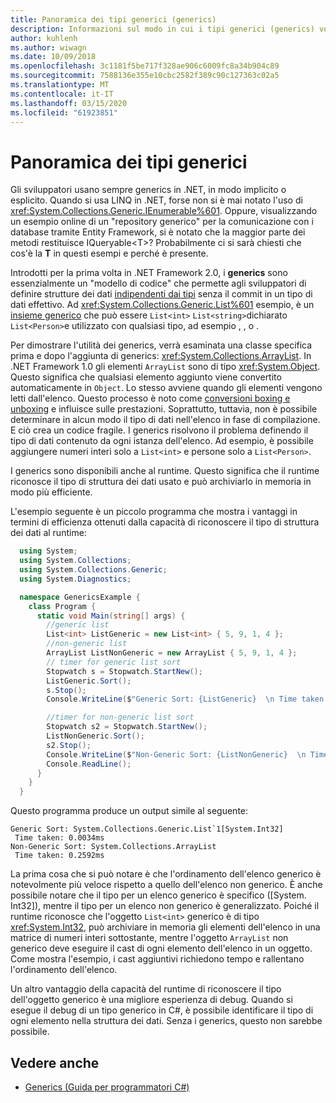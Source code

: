```yaml
---
title: Panoramica dei tipi generici (generics)
description: Informazioni sul modo in cui i tipi generici (generics) vengono usati come modelli di codice che consentono di definire strutture di dati indipendenti dai tipi senza il commit di un tipo di dati effettivo.
author: kuhlenh
ms.author: wiwagn
ms.date: 10/09/2018
ms.openlocfilehash: 3c1181f5be717f328ae906c6009fc8a34b904c89
ms.sourcegitcommit: 7588136e355e10cbc2582f389c90c127363c02a5
ms.translationtype: MT
ms.contentlocale: it-IT
ms.lasthandoff: 03/15/2020
ms.locfileid: "61923851"
---
```

# <a name="generic-types-overview"></a>Panoramica dei tipi generici

Gli sviluppatori usano sempre generics in .NET, in modo implicito o esplicito. Quando si usa LINQ in .NET, forse non si è mai notato l'uso di <xref:System.Collections.Generic.IEnumerable%601>. Oppure, visualizzando un esempio online di un "repository generico" per la comunicazione con i database tramite Entity Framework, si è notato che la maggior parte dei metodi restituisce IQueryable\<T>? Probabilmente ci si sarà chiesti che cos'è la **T** in questi esempi e perché è presente.

Introdotti per la prima volta in .NET Framework 2.0, i **generics** sono essenzialmente un "modello di codice" che permette agli sviluppatori di definire strutture dei dati [indipendenti dai tipi](https://docs.microsoft.com/previous-versions/dotnet/netframework-4.0/hbzz1a9a(v=vs.100)) senza il commit in un tipo di dati effettivo. Ad <xref:System.Collections.Generic.List%601> esempio, è un [insieme generico](xref:System.Collections.Generic) che può essere `List<int>` `List<string>`dichiarato `List<Person>`e utilizzato con qualsiasi tipo, ad esempio , , o .

Per dimostrare l'utilità dei generics, verrà esaminata una classe specifica prima e dopo l'aggiunta di generics: <xref:System.Collections.ArrayList>. In .NET Framework 1.0 gli elementi `ArrayList` sono di tipo <xref:System.Object>. Questo significa che qualsiasi elemento aggiunto viene convertito automaticamente in `Object`. Lo stesso avviene quando gli elementi vengono letti dall'elenco. Questo processo è noto come [conversioni boxing e unboxing](../csharp/programming-guide/types/boxing-and-unboxing.md) e influisce sulle prestazioni. Soprattutto, tuttavia, non è possibile determinare in alcun modo il tipo di dati nell'elenco in fase di compilazione. E ciò crea un codice fragile. I generics risolvono il problema definendo il tipo di dati contenuto da ogni istanza dell'elenco. Ad esempio, è possibile aggiungere numeri interi solo a `List<int>` e persone solo a `List<Person>`.

I generics sono disponibili anche al runtime. Questo significa che il runtime riconosce il tipo di struttura dei dati usato e può archiviarlo in memoria in modo più efficiente.

L'esempio seguente è un piccolo programma che mostra i vantaggi in termini di efficienza ottenuti dalla capacità di riconoscere il tipo di struttura dei dati al runtime:

```csharp
  using System;
  using System.Collections;
  using System.Collections.Generic;
  using System.Diagnostics;

  namespace GenericsExample {
    class Program {
      static void Main(string[] args) {
        //generic list
        List<int> ListGeneric = new List<int> { 5, 9, 1, 4 };
        //non-generic list
        ArrayList ListNonGeneric = new ArrayList { 5, 9, 1, 4 };
        // timer for generic list sort
        Stopwatch s = Stopwatch.StartNew();
        ListGeneric.Sort();
        s.Stop();
        Console.WriteLine($"Generic Sort: {ListGeneric}  \n Time taken: {s.Elapsed.TotalMilliseconds}ms");

        //timer for non-generic list sort
        Stopwatch s2 = Stopwatch.StartNew();
        ListNonGeneric.Sort();
        s2.Stop();
        Console.WriteLine($"Non-Generic Sort: {ListNonGeneric}  \n Time taken: {s2.Elapsed.TotalMilliseconds}ms");
        Console.ReadLine();
      }
    }
  }
```

Questo programma produce un output simile al seguente:

```console
Generic Sort: System.Collections.Generic.List`1[System.Int32]
 Time taken: 0.0034ms
Non-Generic Sort: System.Collections.ArrayList
 Time taken: 0.2592ms
```

La prima cosa che si può notare è che l'ordinamento dell'elenco generico è notevolmente più veloce rispetto a quello dell'elenco non generico. È anche possibile notare che il tipo per un elenco generico è specifico ([System. Int32]), mentre il tipo per un elenco non generico è generalizzato. Poiché il runtime riconosce che l'oggetto `List<int>` generico è di tipo <xref:System.Int32>, può archiviare in memoria gli elementi dell'elenco in una matrice di numeri interi sottostante, mentre l'oggetto `ArrayList` non generico deve eseguire il cast di ogni elemento dell'elenco in un oggetto. Come mostra l'esempio, i cast aggiuntivi richiedono tempo e rallentano l'ordinamento dell'elenco.

Un altro vantaggio della capacità del runtime di riconoscere il tipo dell'oggetto generico è una migliore esperienza di debug. Quando si esegue il debug di un tipo generico in C#, è possibile identificare il tipo di ogni elemento nella struttura dei dati. Senza i generics, questo non sarebbe possibile.

## <a name="see-also"></a>Vedere anche

- [Generics (Guida per programmatori C#)](../../docs/csharp/programming-guide/generics/index.md)
